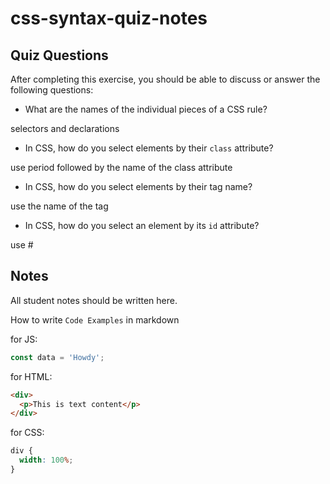 # css-syntax-quiz-notes

## Quiz Questions

After completing this exercise, you should be able to discuss or answer the following questions:

- What are the names of the individual pieces of a CSS rule?

selectors and declarations

- In CSS, how do you select elements by their `class` attribute?

use period followed by the name of the class attribute

- In CSS, how do you select elements by their tag name?

use the name of the tag

- In CSS, how do you select an element by its `id` attribute?

use #

## Notes

All student notes should be written here.

How to write `Code Examples` in markdown

for JS:

```javascript
const data = 'Howdy';
```

for HTML:

```html
<div>
  <p>This is text content</p>
</div>
```

for CSS:

```css
div {
  width: 100%;
}
```
